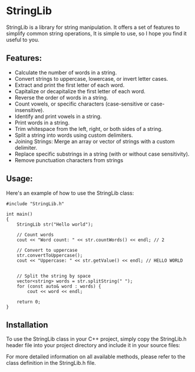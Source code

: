 # StringLib

StringLib is a library for string manipulation. It offers a set of features to simplify common string operations, It is simple to use, so I hope you find it useful to you.

## Features:
* Calculate the number of words in a string.
* Convert strings to uppercase, lowercase, or invert letter cases.
* Extract and print the first letter of each word.
* Capitalize or decapitalize the first letter of each word.
* Reverse the order of words in a string.
* Count vowels, or specific characters (case-sensitive or case-insensitive).
* Identify and print vowels in a string.
* Print words in a string.
* Trim whitespace from the left, right, or both sides of a string.
* Split a string into words using custom delimiters.
* Joining Strings: Merge an array or vector of strings with a custom delimiter.
* Replace specific substrings in a string (with or without case sensitivity).
* Remove punctuation characters from strings
 
## Usage:
Here's an example of how to use the StringLib class:

    #include "StringLib.h" 
    
    int main() 
    {
        StringLib str("Hello world");

        // Count words
        cout << "Word count: " << str.countWords() << endl; // 2
        
        // Convert to uppercase
        str.convertToUppercase();
        cout << "Uppercase: " << str.getValue() << endl; // HELLO WORLD
        
    
        // Split the string by space
        vector<string> words = str.splitString(" ");
        for (const auto& word : words) {
            cout << word << endl;
    
        return 0;
    }
    
## Installation
To use the StringLib class in your C++ project, simply copy the StringLib.h header file into your project directory and include it in your source files:

For more detailed information on all available methods, please refer to the class definition in the StringLib.h file.
